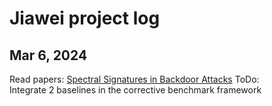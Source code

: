 # Jiawei project log
## Mar 6, 2024
Read papers:
[Spectral Signatures in Backdoor Attacks](https://arxiv.org/abs/1811.00636)
ToDo:\
Integrate 2 baselines in the corrective benchmark framework
